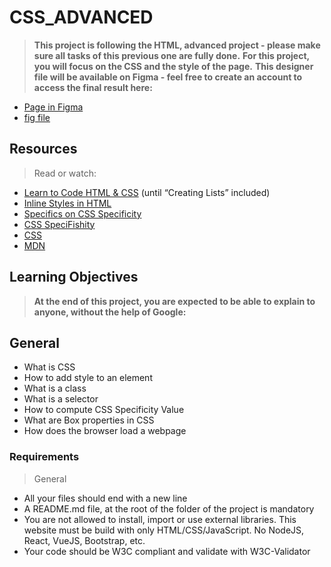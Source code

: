 # CSS_ADVANCED

> **This project is following the HTML, advanced project - please make sure all tasks of this previous one are fully done.**
> **For this project, you will focus on the CSS and the style of the page.**
>**This designer file will be available on Figma - feel free to create an account to access the final result here:**

* [Page in Figma](https://intranet.aluswe.com/rltoken/IGX9LB3vJ_jU88JJQhSnPg)
* [fig file](https://intranet.aluswe.com/rltoken/WfyjkKwVzm-sm45PQc28Cw)

## Resources

> Read or watch:

* [Learn to Code HTML & CSS](https://intranet.aluswe.com/rltoken/F2pX4OykI21fHe88c2epKQ) (until “Creating Lists” included)
* [Inline Styles in HTML](https://intranet.aluswe.com/rltoken/1SJ8hD4imW6bcw5tzzeT3Q)
* [Specifics on CSS Specificity](https://intranet.aluswe.com/rltoken/Fx7Rohte4tNqh1eboMY2_Q)
* [CSS SpeciFishity](https://intranet.aluswe.com/rltoken/Bq3jiOgCVlJRBBcZnnR8Xg)
* [CSS](https://intranet.aluswe.com/rltoken/2s3Y6s-SLb-OtEhrtiQx3g)
* [MDN](https://intranet.aluswe.com/rltoken/cUKKIIhFEfXqUbIsx0LRWQ)

## Learning Objectives

>**At the end of this project, you are expected to be able to explain to anyone, without the help of Google:**

## General

* What is CSS
* How to add style to an element
* What is a class
* What is a selector
* How to compute CSS Specificity Value
* What are Box properties in CSS
* How does the browser load a webpage

### Requirements

> General

* All your files should end with a new line
* A README.md file, at the root of the folder of the project is mandatory
* You are not allowed to install, import or use external libraries. This website must be build with only HTML/CSS/JavaScript. No NodeJS, React, VueJS, Bootstrap, etc.
* Your code should be W3C compliant and validate with W3C-Validator
